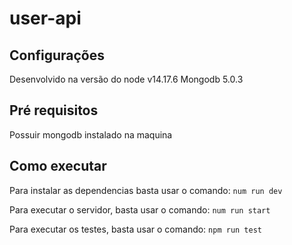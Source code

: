 # user-api

## Configurações
Desenvolvido na versão do node v14.17.6
Mongodb 5.0.3

## Pré requisitos
Possuir mongodb instalado na maquina

## Como executar
Para instalar as dependencias basta usar o comando:
``num run dev``

Para executar o servidor, basta usar o comando:
``num run start``

Para executar os testes, basta usar o comando:
``npm run test``
